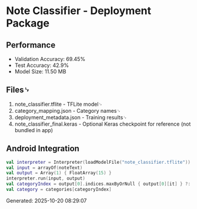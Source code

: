 # Note Classifier - Deployment Package

## Performance
- Validation Accuracy: 69.45%
- Test Accuracy: 42.9%
- Model Size: 11.50 MB

## Files␊
1. note_classifier.tflite - TFLite model␊
2. category_mapping.json - Category names␊
3. deployment_metadata.json - Training results␊
4. note_classifier_final.keras - Optional Keras checkpoint for reference (not bundled in app)

## Android Integration

```kotlin
val interpreter = Interpreter(loadModelFile("note_classifier.tflite"))
val input = arrayOf(noteText)
val output = Array(1) { FloatArray(15) }
interpreter.run(input, output)
val categoryIndex = output[0].indices.maxByOrNull { output[0][it] } ?: 0
val category = categories[categoryIndex]
```

Generated: 2025-10-20 08:29:07
